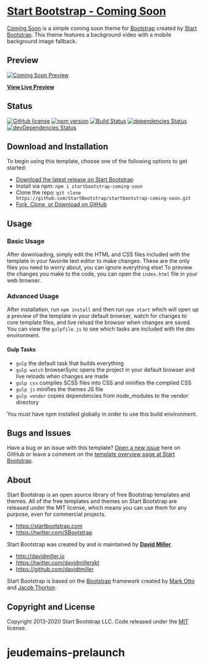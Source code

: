 # [Start Bootstrap - Coming Soon](https://startbootstrap.com/themes/coming-soon/)

[Coming Soon](https://startbootstrap.com/themes/coming-soon/) is a simple coming soon theme for [Bootstrap](https://getbootstrap.com/) created by [Start Bootstrap](https://startbootstrap.com/). This theme features a background video with a mobile background image fallback.

## Preview

[![Coming Soon Preview](https://startbootstrap.com/assets/img/screenshots/themes/coming-soon.png)](https://startbootstrap.github.io/startbootstrap-coming-soon/)

**[View Live Preview](https://startbootstrap.github.io/startbootstrap-coming-soon/)**

## Status

[![GitHub license](https://img.shields.io/badge/license-MIT-blue.svg)](https://raw.githubusercontent.com/StartBootstrap/startbootstrap-coming-soon/master/LICENSE)
[![npm version](https://img.shields.io/npm/v/startbootstrap-coming-soon.svg)](https://www.npmjs.com/package/startbootstrap-coming-soon)
[![Build Status](https://travis-ci.org/StartBootstrap/startbootstrap-coming-soon.svg?branch=master)](https://travis-ci.org/StartBootstrap/startbootstrap-coming-soon)
[![dependencies Status](https://david-dm.org/StartBootstrap/startbootstrap-coming-soon/status.svg)](https://david-dm.org/StartBootstrap/startbootstrap-coming-soon)
[![devDependencies Status](https://david-dm.org/StartBootstrap/startbootstrap-coming-soon/dev-status.svg)](https://david-dm.org/StartBootstrap/startbootstrap-coming-soon?type=dev)

## Download and Installation

To begin using this template, choose one of the following options to get started:

* [Download the latest release on Start Bootstrap](https://startbootstrap.com/themes/coming-soon/)
* Install via npm: `npm i startbootstrap-coming-soon`
* Clone the repo: `git clone https://github.com/StartBootstrap/startbootstrap-coming-soon.git`
* [Fork, Clone, or Download on GitHub](https://github.com/StartBootstrap/startbootstrap-coming-soon)

## Usage

### Basic Usage

After downloading, simply edit the HTML and CSS files included with the template in your favorite text editor to make changes. These are the only files you need to worry about, you can ignore everything else! To preview the changes you make to the code, you can open the `index.html` file in your web browser.

### Advanced Usage

After installation, run `npm install` and then run `npm start` which will open up a preview of the template in your default browser, watch for changes to core template files, and live reload the browser when changes are saved. You can view the `gulpfile.js` to see which tasks are included with the dev environment.

#### Gulp Tasks

* `gulp` the default task that builds everything
* `gulp watch` browserSync opens the project in your default browser and live reloads when changes are made
* `gulp css` compiles SCSS files into CSS and minifies the compiled CSS
* `gulp js` minifies the themes JS file
* `gulp vendor` copies dependencies from node_modules to the vendor directory

You must have npm installed globally in order to use this build environment.

## Bugs and Issues

Have a bug or an issue with this template? [Open a new issue](https://github.com/StartBootstrap/startbootstrap-coming-soon/issues) here on GitHub or leave a comment on the [template overview page at Start Bootstrap](https://startbootstrap.com/themes/coming-soon/).

## About

Start Bootstrap is an open source library of free Bootstrap templates and themes. All of the free templates and themes on Start Bootstrap are released under the MIT license, which means you can use them for any purpose, even for commercial projects.

* <https://startbootstrap.com>
* <https://twitter.com/SBootstrap>

Start Bootstrap was created by and is maintained by **[David Miller](http://davidmiller.io/)**.

* <http://davidmiller.io>
* <https://twitter.com/davidmillerskt>
* <https://github.com/davidtmiller>

Start Bootstrap is based on the [Bootstrap](https://getbootstrap.com/) framework created by [Mark Otto](https://twitter.com/mdo) and [Jacob Thorton](https://twitter.com/fat).

## Copyright and License

Copyright 2013-2020 Start Bootstrap LLC. Code released under the [MIT](https://github.com/StartBootstrap/startbootstrap-coming-soon/blob/gh-pages/LICENSE) license.
# jeudemains-prelaunch
